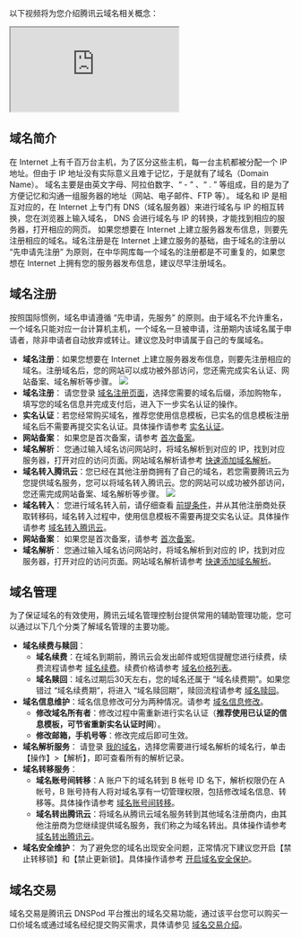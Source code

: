 以下视频将为您介绍腾讯云域名相关概念：
<div class="doc-video-mod"><iframe src="https://cloud.tencent.com/edu/learning/quick-play/2534-43059?source=gw.doc.media&withPoster=1&notip=1"></iframe></div>

## 域名简介
在 Internet 上有千百万台主机，为了区分这些主机，每一台主机都被分配一个 IP 地址。但由于 IP 地址没有实际意义且难于记忆，于是就有了域名（Domain Name）。
域名主要是由英文字母、阿拉伯数字、“ - ” 、“ . ” 等组成，目的是为了方便记忆和沟通一组服务器的地址（网站、电子邮件、FTP 等）。
域名和 IP 是相互对应的，在 Internet 上专门有 DNS（域名服务器）来进行域名与 IP 的相互转换，您在浏览器上输入域名， DNS 会进行域名与 IP 的转换，才能找到相应的服务器，打开相应的网页。
如果您想要在 Internet 上建立服务器发布信息，则要先注册相应的域名。域名注册是在 Internet 上建立服务的基础，由于域名的注册以 “先申请先注册” 为原则，在中华网库每一个域名的注册都是不可重复的，如果您想在 Internet 上拥有您的服务器发布信息，建议尽早注册域名。


## 域名注册
按照国际惯例，域名申请遵循 “先申请，先服务” 的原则。由于域名不允许重名，一个域名只能对应一台计算机主机，一个域名一旦被申请，注册期内该域名属于申请者，除非申请者自动放弃或转让。建议您及时申请属于自己的专属域名。
- **域名注册**：如果您想要在 Internet 上建立服务器发布信息，则要先注册相应的域名。注册域名后，您的网站可以成功被外部访问，您还需完成实名认证、网站备案、域名解析等步骤。
![](https://main.qcloudimg.com/raw/79fd0e3e619988999dd24c7175dffc4c.png)
 - **域名注册**：
    请您登录 [域名注册页面](https://dnspod.cloud.tencent.com/)，选择您需要的域名后缀，添加购物车，填写您的域名信息并完成支付后，进入下一步实名认证的操作。
 - **实名认证**：若您经常购买域名，推荐您使用信息模板，已实名的信息模板注册域名后不需要再提交实名认证。具体操作请参考 [实名认证](https://cloud.tencent.com/document/product/242/6707)。
 - **网站备案**：
 如果您是首次备案，请参考 [首次备案](https://cloud.tencent.com/document/product/243/37402)。
 - **域名解析**：
 您通过输入域名访问网站时，将域名解析到对应的 IP，找到对应服务器，打开对应的访问页面。网站域名解析请参考 [快速添加域名解析](https://cloud.tencent.com/document/product/302/3446)。
- **域名转入腾讯云**：您已经在其他注册商拥有了自己的域名，若您需要腾讯云为您提供域名服务，您可以将域名转入腾讯云。您的网站可以成功被外部访问，您还需完成网站备案、域名解析等步骤。
![](https://main.qcloudimg.com/raw/c7572f5a612721c19454b5f518739d96.png)
 - **域名转入**：
  您进行域名转入前，请仔细查看 [前提条件](https://cloud.tencent.com/document/product/242/3645#preconditions)，并从其他注册商处获取转移码，域名转入过程中，使用信息模板不需要再提交实名认证。具体操作请参考 [域名转入腾讯云](https://cloud.tencent.com/document/product/242/3645)。
 - **网站备案**：
 如果您是首次备案，请参考 [首次备案](https://cloud.tencent.com/document/product/243/37402)。
 - **域名解析**：
 您通过输入域名访问网站时，将域名解析到对应的 IP，找到对应服务器，打开对应的访问页面。网站域名解析请参考 [快速添加域名解析](https://cloud.tencent.com/document/product/302/3446)。

## 域名管理
为了保证域名的有效使用，腾讯云域名管理控制台提供常用的辅助管理功能，您可以通过以下几个分类了解域名管理的主要功能。
- **域名续费与赎回**：
   - **域名续费**：在域名到期前，腾讯云会发出邮件或短信提醒您进行续费，续费流程请参考 [域名续费](https://cloud.tencent.com/document/product/242/9644)。续费价格请参考 [域名价格列表](https://buy.cloud.tencent.com/domain?price=1)。
   - **域名赎回**：域名过期后30天左右，您的域名还属于 “域名续费期”。如果您错过 “域名续费期”，将进入 “域名赎回期”，赎回流程请参考 [域名赎回](https://cloud.tencent.com/document/product/242/12553)。
- **域名信息维护**：域名信息修改可分为两种情况。请参考 [域名信息修改](https://cloud.tencent.com/document/product/242/3648)。
   - **修改域名所有者**：修改过程中需重新进行实名认证（**推荐使用已认证的信息模板，可节省重新实名认证时间**）。
   - **修改邮箱，手机号等**：修改完成后即可生效。
- **域名解析服务**：
  请登录 [我的域名](https://console.cloud.tencent.com/domain)，选择您需要进行域名解析的域名行，单击【操作】>【解析】，即可查看所有的解析记录。
- **域名转移服务**：
  - **域名账号间转移**：A 账户下的域名转到 B 帐号 ID 名下，解析权限仍在 A 帐号，B 账号持有人将对域名享有一切管理权限，包括修改域名信息、转移等。具体操作请参考 [域名账号间转移](https://cloud.tencent.com/document/product/242/9692)。
  - **域名转出腾讯云**：将域名从腾讯云域名服务转到其他域名注册商内，由其他注册商为您继续提供域名服务，我们称之为域名转出。具体操作请参考 [域名转出腾讯云](https://cloud.tencent.com/document/product/242/9691)。
- **域名安全维护**：
  为了避免您的域名出现安全问题，正常情况下建议您开启【禁止转移锁】和【禁止更新锁】。具体操作请参考 [开启域名安全保护](https://cloud.tencent.com/document/product/242/41275)。

## 域名交易
域名交易是腾讯云 DNSPod 平台推出的域名交易功能，通过该平台您可以购买一口价域名或通过域名经纪提交购买需求，具体请参见 [域名交易介绍](https://cloud.tencent.com/document/product/242/56095)。
